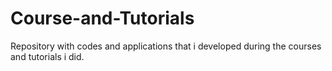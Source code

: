 # Course-and-Tutorials
Repository with codes and applications that i developed during the courses and tutorials i did.
